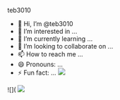 teb3010 
- 👋 Hi, I’m @teb3010
- 👀 I’m interested in ...
- 🌱 I’m currently learning ...
- 💞️ I’m looking to collaborate on ...
- 📫 How to reach me ...
- 😄 Pronouns: ...
- ⚡ Fun fact: ...
  ![](https://media1.tenor.com/m/swjm8N2UEwgAAAAC/homer.gif)
<!---
teb3010/teb3010 is a ✨ special ✨ repository because its `README.md` (this file) appears on your GitHub profile.
You can click the Preview link to take a look at your changes.
--->
  ![](  ![](https://media.tenor.com/q5avGlAgSe8AAAAM/cr7.gif)
  
